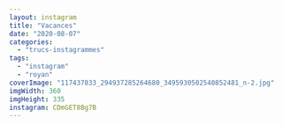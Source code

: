 ```yaml
---
layout: instagram
title: "Vacances"
date: "2020-08-07"
categories: 
  - "trucs-instagrammes"
tags:
  - "instagram"
  - "royan"
coverImage: "117437833_294937285264680_3495930502540852481_n-2.jpg"
imgWidth: 360
imgHeight: 335
instagram: CDmGET8Bg7B
---
```

